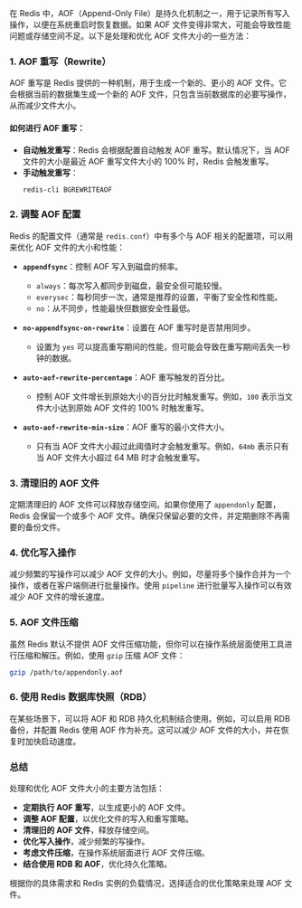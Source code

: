 在 Redis 中，AOF（Append-Only File）是持久化机制之一，用于记录所有写入操作，以便在系统重启时恢复数据。如果 AOF 文件变得非常大，可能会导致性能问题或存储空间不足。以下是处理和优化 AOF 文件大小的一些方法：

### 1. **AOF 重写（Rewrite）**

AOF 重写是 Redis 提供的一种机制，用于生成一个新的、更小的 AOF 文件。它会根据当前的数据集生成一个新的 AOF 文件，只包含当前数据库的必要写操作，从而减少文件大小。

#### 如何进行 AOF 重写：
- **自动触发重写**：Redis 会根据配置自动触发 AOF 重写。默认情况下，当 AOF 文件的大小是最近 AOF 重写文件大小的 100% 时，Redis 会触发重写。
- **手动触发重写**：
  ```bash
  redis-cli BGREWRITEAOF
  ```

### 2. **调整 AOF 配置**

Redis 的配置文件（通常是 `redis.conf`）中有多个与 AOF 相关的配置项，可以用来优化 AOF 文件的大小和性能：

- **`appendfsync`**：控制 AOF 写入到磁盘的频率。
  - `always`：每次写入都同步到磁盘，最安全但可能较慢。
  - `everysec`：每秒同步一次，通常是推荐的设置，平衡了安全性和性能。
  - `no`：从不同步，性能最快但数据安全性最低。

- **`no-appendfsync-on-rewrite`**：设置在 AOF 重写时是否禁用同步。
  - 设置为 `yes` 可以提高重写期间的性能，但可能会导致在重写期间丢失一秒钟的数据。

- **`auto-aof-rewrite-percentage`**：AOF 重写触发的百分比。
  - 控制 AOF 文件增长到原始大小的百分比时触发重写。例如，`100` 表示当文件大小达到原始 AOF 文件的 100% 时触发重写。

- **`auto-aof-rewrite-min-size`**：AOF 重写的最小文件大小。
  - 只有当 AOF 文件大小超过此阈值时才会触发重写。例如，`64mb` 表示只有当 AOF 文件大小超过 64 MB 时才会触发重写。

### 3. **清理旧的 AOF 文件**

定期清理旧的 AOF 文件可以释放存储空间。如果你使用了 `appendonly` 配置，Redis 会保留一个或多个 AOF 文件。确保只保留必要的文件，并定期删除不再需要的备份文件。

### 4. **优化写入操作**

减少频繁的写操作可以减少 AOF 文件的大小。例如，尽量将多个操作合并为一个操作，或者在客户端侧进行批量操作。使用 `pipeline` 进行批量写入操作可以有效减少 AOF 文件的增长速度。

### 5. **AOF 文件压缩**

虽然 Redis 默认不提供 AOF 文件压缩功能，但你可以在操作系统层面使用工具进行压缩和解压。例如，使用 `gzip` 压缩 AOF 文件：

```bash
gzip /path/to/appendonly.aof
```

### 6. **使用 Redis 数据库快照（RDB）**

在某些场景下，可以将 AOF 和 RDB 持久化机制结合使用。例如，可以启用 RDB 备份，并配置 Redis 使用 AOF 作为补充。这可以减少 AOF 文件的大小，并在恢复时加快启动速度。

### 总结

处理和优化 AOF 文件大小的主要方法包括：
- **定期执行 AOF 重写**，以生成更小的 AOF 文件。
- **调整 AOF 配置**，以优化文件的写入和重写策略。
- **清理旧的 AOF 文件**，释放存储空间。
- **优化写入操作**，减少频繁的写操作。
- **考虑文件压缩**，在操作系统层面进行 AOF 文件压缩。
- **结合使用 RDB 和 AOF**，优化持久化策略。

根据你的具体需求和 Redis 实例的负载情况，选择适合的优化策略来处理 AOF 文件。